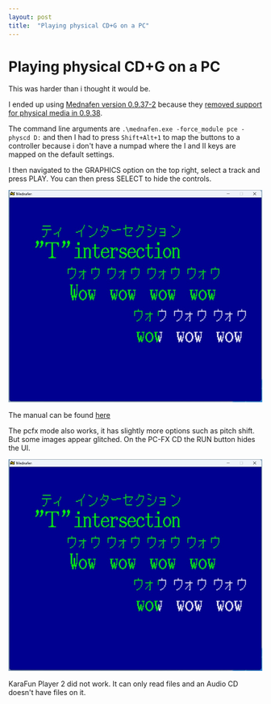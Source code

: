 ```yaml
---
layout: post
title:  "Playing physical CD+G on a PC"
---
```


# Playing physical CD+G on a PC

This was harder than i thought it would be.

I ended up using [Mednafen version 0.9.37-2](https://forum.fobby.net/index.php?t=msg&goto=3814)
because they [removed support for physical media in 0.9.38](https://forum.fobby.net/index.php?t=msg&goto=4639).

The command line arguments are `.\mednafen.exe -force_module pce -physcd D:` and then I had to press `Shift+Alt+1` to map the buttons to a controller because i don't have a numpad where the I and II keys are mapped on the default settings.

I then navigated to the GRAPHICS option on the top right, select a track and press PLAY.
You can then press SELECT to hide the controls.

![Mednafen working](/assets/images/cdg.jpg)

The manual can be found [here](https://archive.org/details/nec-pc-engine-core-grafx-cd-rom2/page/n17/mode/2up)

The pcfx mode also works, it has slightly more options such as pitch shift.
But some images appear glitched.
On the PC-FX CD the RUN button hides the UI.

![Very nineties UI](/assets/images/cdg.jpg)


KaraFun Player 2 did not work.
It can only read files and an Audio CD doesn't have files on it.